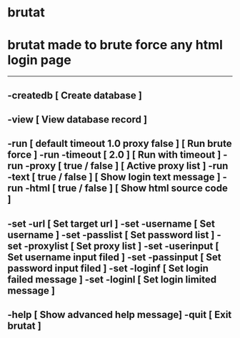 # brutat

# brutat made to brute force any html login page 


-----------------------------------------------------------------------
-createdb                                 [ Create database           ]
-----------------------------------------------------------------------
-view                                     [ View database record      ]
-----------------------------------------------------------------------
-run  [ default timeout 1.0 proxy false ] [ Run brute force           ]
-run -timeout   [ 2.0 ]                   [ Run with timeout          ]
-run -proxy   [ true / false ]            [ Active proxy list         ]
-run -text    [ true / false ]            [ Show login text message   ]
-run -html    [ true / false ]            [ Show html source code     ]
-----------------------------------------------------------------------
-set -url                                 [ Set target url            ]
-set -username                            [ Set username              ]
-set -passlist                            [ Set password list         ]
-set -proxylist                           [ Set proxy list            ]
-set -userinput                           [ Set username input filed  ]
-set -passinput                           [ Set password input filed  ]
-set -loginf                              [ Set login failed message  ]
-set -loginl                              [ Set login limited message ]
-----------------------------------------------------------------------
-help                                     [ Show advanced help message]
-quit                                     [ Exit brutat               ]
-----------------------------------------------------------------------
